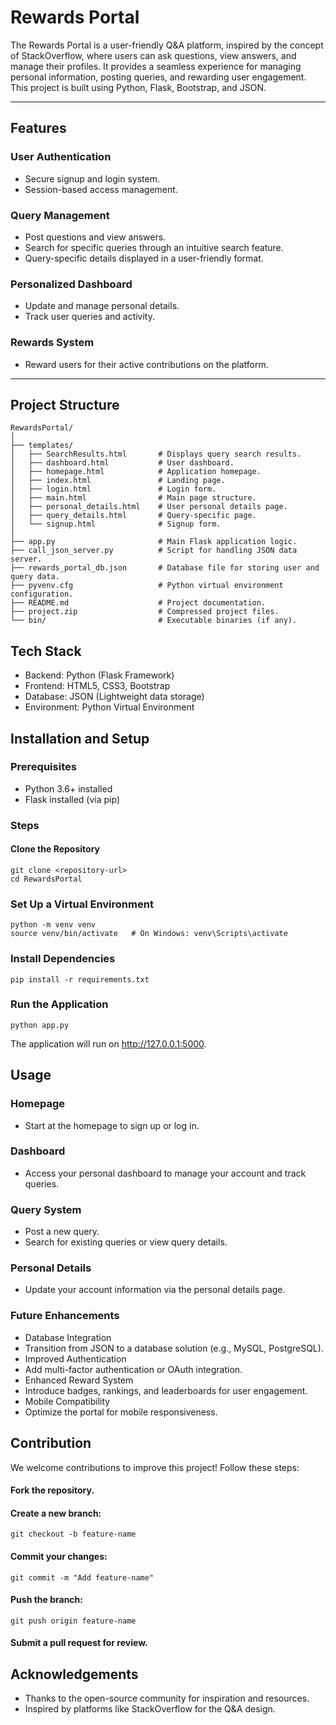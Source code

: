 # Rewards Portal

The Rewards Portal is a user-friendly Q&A platform, inspired by the concept of StackOverflow, where users can ask questions, view answers, and manage their profiles. It provides a seamless experience for managing personal information, posting queries, and rewarding user engagement. This project is built using Python, Flask, Bootstrap, and JSON.

---

## Features

### User Authentication
- Secure signup and login system.
- Session-based access management.

### Query Management
- Post questions and view answers.
- Search for specific queries through an intuitive search feature.
- Query-specific details displayed in a user-friendly format.

### Personalized Dashboard
- Update and manage personal details.
- Track user queries and activity.

### Rewards System
- Reward users for their active contributions on the platform.

---

## Project Structure

```plaintext
RewardsPortal/
│
├── templates/
│   ├── SearchResults.html       # Displays query search results.
│   ├── dashboard.html           # User dashboard.
│   ├── homepage.html            # Application homepage.
│   ├── index.html               # Landing page.
│   ├── login.html               # Login form.
│   ├── main.html                # Main page structure.
│   ├── personal_details.html    # User personal details page.
│   ├── query_details.html       # Query-specific page.
│   └── signup.html              # Signup form.
│
├── app.py                       # Main Flask application logic.
├── call_json_server.py          # Script for handling JSON data server.
├── rewards_portal_db.json       # Database file for storing user and query data.
├── pyvenv.cfg                   # Python virtual environment configuration.
├── README.md                    # Project documentation.
├── project.zip                  # Compressed project files.
└── bin/                         # Executable binaries (if any).
```
## Tech Stack
- Backend: Python (Flask Framework)
- Frontend: HTML5, CSS3, Bootstrap
- Database: JSON (Lightweight data storage)
- Environment: Python Virtual Environment

## Installation and Setup
### Prerequisites

- Python 3.6+ installed
- Flask installed (via pip)

### Steps
#### Clone the Repository
```plaintext
git clone <repository-url>
cd RewardsPortal
```
### Set Up a Virtual Environment
```plaintext
python -m venv venv
source venv/bin/activate   # On Windows: venv\Scripts\activate
```
### Install Dependencies
```plaintext
pip install -r requirements.txt
```
### Run the Application
```plaintext
python app.py
```
The application will run on http://127.0.0.1:5000.

## Usage
### Homepage
- Start at the homepage to sign up or log in.
### Dashboard
- Access your personal dashboard to manage your account and track queries.
### Query System
- Post a new query.
- Search for existing queries or view query details.
### Personal Details
- Update your account information via the personal details page.
### Future Enhancements
- Database Integration
- Transition from JSON to a database solution (e.g., MySQL, PostgreSQL).
- Improved Authentication
- Add multi-factor authentication or OAuth integration.
- Enhanced Reward System
- Introduce badges, rankings, and leaderboards for user engagement.
- Mobile Compatibility
- Optimize the portal for mobile responsiveness.

## Contribution
We welcome contributions to improve this project! Follow these steps:

#### Fork the repository.
#### Create a new branch:
```plaintext
git checkout -b feature-name
```
#### Commit your changes:
```plaintext
git commit -m "Add feature-name"
```
#### Push the branch:
```plaintext
git push origin feature-name
```
#### Submit a pull request for review.

## Acknowledgements
- Thanks to the open-source community for inspiration and resources.
- Inspired by platforms like StackOverflow for the Q&A design.



